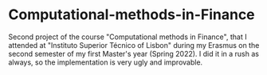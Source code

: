 # Computational-methods-in-Finance
Second project of the course "Computational methods in Finance", that I attended at "Instituto Superior Técnico of Lisbon" during my Erasmus on the second semester of my first Master's year (Spring 2022). I did it in a rush as always, so the implementation is very ugly and improvable. 
